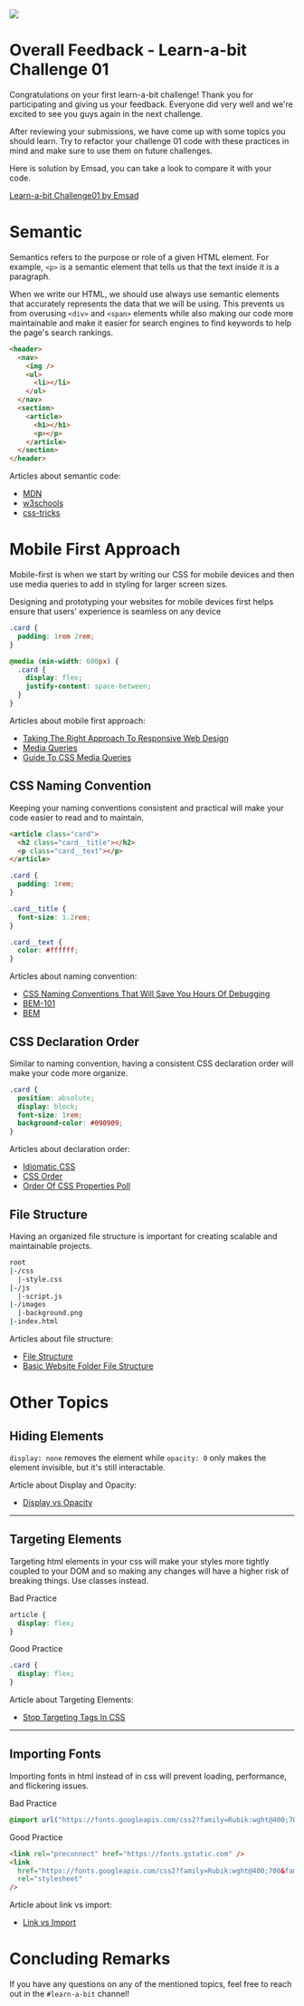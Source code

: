 <img src="./images/learnabit-logo.png" />

# Overall Feedback - Learn-a-bit Challenge 01

Congratulations on your first learn-a-bit challenge! Thank you for participating and giving us your feedback. Everyone did very well and we're excited to see you guys again in the next challenge.

After reviewing your submissions, we have come up with some topics you should learn. Try to refactor your challenge 01 code with these practices in mind and make sure to use them on future challenges.

Here is solution by Emsad, you can take a look to compare it with your code.

[Learn-a-bit Challenge01 by Emsad](https://github.com/emsad87/Learn-a-bit/tree/main/Challenge01)

# Semantic

Semantics refers to the purpose or role of a given HTML element. For example, `<p>` is a semantic element that tells us that the text inside it is a paragraph.

When we write our HTML, we should use always use semantic elements that accurately represents the data that we will be using. This prevents us from overusing `<div>` and `<span>` elements while also making our code more maintainable and make it easier for search engines to find keywords to help the page's search rankings.

```html
<header>
  <nav>
    <img />
    <ul>
      <li></li>
    </ul>
  </nav>
  <section>
    <article>
      <h1></h1>
      <p></p>
    </article>
  </section>
</header>
```

Articles about semantic code:

- [MDN](https://developer.mozilla.org/en-US/docs/Glossary/semantics)
- [w3schools](https://www.w3schools.com/html/html5_semantic_elements.asp)
- [css-tricks](https://css-tricks.com/why-how-and-when-to-use-semantic-html-and-aria/)

# Mobile First Approach

Mobile-first is when we start by writing our CSS for mobile devices and then use media queries to add in styling for larger screen sizes.

Designing and prototyping your websites for mobile devices first helps ensure that users' experience is seamless on any device

```css
.card {
  padding: 1rem 2rem;
}

@media (min-width: 600px) {
  .card {
    display: flex;
    justify-content: space-between;
  }
}
```

Articles about mobile first approach:

- [Taking The Right Approach To Responsive Web Design](https://www.freecodecamp.org/news/taking-the-right-approach-to-responsive-web-design/)
- [Media Queries](https://developer.mozilla.org/en-US/docs/Learn/CSS/CSS_layout/Media_queries)
- [Guide To CSS Media Queries](https://css-tricks.com/a-complete-guide-to-css-media-queries/)

## CSS Naming Convention

Keeping your naming conventions consistent and practical will make your code easier to read and to maintain.

```html
<article class="card">
  <h2 class="card__title"></h2>
  <p class="card__text"></p>
</article>
```

```css
.card {
  padding: 1rem;
}

.card__title {
  font-size: 1.2rem;
}

.card__text {
  color: #ffffff;
}
```

Articles about naming convention:

- [CSS Naming Conventions That Will Save You Hours Of Debugging](https://www.freecodecamp.org/news/css-naming-conventions-that-will-save-you-hours-of-debugging-35cea737d849/)
- [BEM-101](http://getbem.com/naming/)
- [BEM](http://getbem.com/naming/)

## CSS Declaration Order

Similar to naming convention, having a consistent CSS declaration order will make your code more organize.

```css
.card {
  position: absolute;
  display: block;
  font-size: 1rem;
  background-color: #090909;
}
```

Articles about declaration order:

- [Idiomatic CSS](https://github.com/necolas/idiomatic-css)
- [CSS Order](https://gist.github.com/awkale/ad46e2ade70e833fa178)
- [Order Of CSS Properties Poll](https://css-tricks.com/poll-results-how-do-you-order-your-css-properties/)

## File Structure

Having an organized file structure is important for creating scalable and maintainable projects.

```bash
root
|-/css
  |-style.css
|-/js
  |-script.js
|-/images
  |-background.png
|-index.html
```

Articles about file structure:

- [File Structure](https://htmlandcssguidebook.com/html/file-structure.html)
- [Basic Website Folder File Structure](https://openlab.bmcc.cuny.edu/mmp-240-fall-19-stein/2019/09/05/basic-website-folder-file-structure/)

# Other Topics

## Hiding Elements

`display: none` removes the element while `opacity: 0` only makes the element invisible, but it's still interactable.

Article about Display and Opacity:

- [Display vs Opacity](https://magnusbenoni.com/difference-between-display-visibility-opacity/)

---

## Targeting Elements

Targeting html elements in your css will make your styles more tightly coupled to your DOM and so making any changes will have a higher risk of breaking things. Use classes instead.

Bad Practice

```css
article {
  display: flex;
}
```

Good Practice

```css
.card {
  display: flex;
}
```

Article about Targeting Elements:

- [Stop Targeting Tags In CSS](https://frontstuff.io/you-need-to-stop-targeting-tags-in-css)

---

## Importing Fonts

Importing fonts in html instead of in css will prevent loading, performance, and flickering issues.

Bad Practice

```css
@import url("https://fonts.googleapis.com/css2?family=Rubik:wght@400;700&family=Viga&display=swap");
```

Good Practice

```html
<link rel="preconnect" href="https://fonts.gstatic.com" />
<link
  href="https://fonts.googleapis.com/css2?family=Rubik:wght@400;700&family=Viga&display=swap"
  rel="stylesheet"
/>
```

Article about link vs import:

- [Link vs Import](https://stackoverflow.com/questions/12316501/including-google-web-fonts-link-or-import/12380004#12380004)

# Concluding Remarks

If you have any questions on any of the mentioned topics, feel free to reach out in the `#learn-a-bit` channel!
